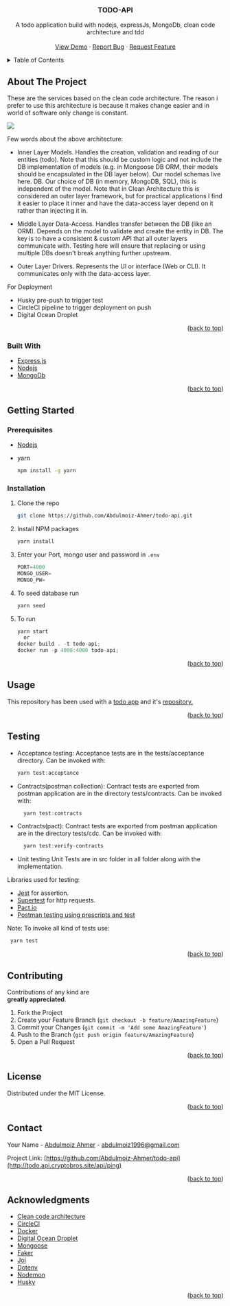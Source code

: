 <div id="top"></div>

<!-- PROJECT LOGO -->
<br />

  <h3 align="center">TODO-API</h3>

  <p align="center">
    A todo application build with nodejs, expressJs, MongoDb, clean code architecture and tdd
    <br />
    <br />
    <a href="http://todo.api.cryptobros.site/api/ping">View Demo</a>
    ·
    <a href="https://github.com/Abdulmoiz-Ahmer/todo-api/issues">Report Bug</a>
    ·
    <a href="https://github.com/Abdulmoiz-Ahmer/todo-api/issues">Request Feature</a>
  </p>
</div>

<!-- TABLE OF CONTENTS -->
<details>
  <summary>Table of Contents</summary>
  <ol>
    <li>
      <a href="#about-the-project">About The Project</a>
      <ul>
        <li><a href="#built-with">Built With</a></li>
      </ul>
    </li>
    <li>
      <a href="#getting-started">Getting Started</a>
      <ul>
        <li><a href="#prerequisites">Prerequisites</a></li>
        <li><a href="#installation">Installation</a></li>
      </ul>
    </li>
    <li><a href="#usage">Usage</a></li>
    <li><a href="#testing">Testing</a></li>
    <li><a href="#contributing">Contributing</a></li>
    <li><a href="#license">License</a></li>
    <li><a href="#contact">Contact</a></li>
    <li><a href="#acknowledgments">Acknowledgments</a></li>
  </ol>
</details>

<!-- ABOUT THE PROJECT -->

## About The Project

These are the services based on the clean code architecture. The reason i prefer to use this architecture is because it makes change easier and in world of software only change is constant.

![](https://fullstackroyhome.files.wordpress.com/2019/03/cleanarchitecture.jpg)

Few words about the above architecture:

- Inner Layer
  Models. Handles the creation, validation and reading of our entities (todo). Note that this should be custom logic and not include the DB implementation of models (e.g. in Mongoose DB ORM, their models should be encapsulated in the DB layer below). Our model schemas live here.
  DB. Our choice of DB (in memory, MongoDB, SQL), this is independent of the model. Note that in Clean Architecture this is considered an outer layer framework, but for practical applications I find it easier to place it inner and have the data-access layer depend on it rather than injecting it in.

- Middle Layer
  Data-Access. Handles transfer between the DB (like an ORM). Depends on the model to validate and create the entity in DB. The key is to have a consistent & custom API that all outer layers communicate with. Testing here will ensure that replacing or using multiple DBs doesn't break anything further upstream.

- Outer Layer
  Drivers. Represents the UI or interface (Web or CLI). It communicates only with the data-access layer.

For Deployment

- Husky pre-push to trigger test
- CircleCI pipeline to trigger deployment on push
- Digital Ocean Droplet

<p align="right">(<a href="#top">back to top</a>)</p>

### Built With

- [Express.js](https://expressjs.com/)
- [Nodejs](https://nodejs.org/en/)
- [MongoDb](https://www.mongodb.com/)

<p align="right">(<a href="#top">back to top</a>)</p>

<!-- GETTING STARTED -->

## Getting Started

### Prerequisites

- [Nodejs](https://nodejs.org/en/download/)

- yarn
  ```sh
  npm install -g yarn
  ```

### Installation

1. Clone the repo
   ```sh
   git clone https://github.com/Abdulmoiz-Ahmer/todo-api.git
   ```
2. Install NPM packages
   ```sh
   yarn install
   ```
3. Enter your Port, mongo user and password in `.env`
   ```js
   PORT=4000
   MONGO_USER=
   MONGO_PW=
   ```
4. To seed database run
   ```js
   yarn seed
   ```
5. To run

   ```js
   yarn start
     or
   docker build . -t todo-api;
   docker run -p 4000:4000 todo-api;

   ```

<p align="right">(<a href="#top">back to top</a>)</p>

<!-- USAGE EXAMPLES -->

## Usage

This repository has been used with a [todo app](http://todo.ui.cryptobros.site/) and it's [repository.](https://github.com/Abdulmoiz-Ahmer/todo-ui)

<p align="right">(<a href="#top">back to top</a>)</p>

## Testing

- Acceptance testing:
  Acceptance tests are in the tests/acceptance directory.
  Can be invoked with:

  ```js
  yarn test:acceptance
  ```

- Contracts(postman collection):
  Contract tests are exported from postman application are in the directory tests/contracts.
  Can be invoked with:

  ```js
    yarn test:contracts
  ```

- Contracts(pact):
  Contract tests are exported from postman application are in the directory tests/cdc.
  Can be invoked with:

  ```js
    yarn test:verify-contracts
  ```

- Unit testing
  Unit Tests are in src folder in all folder along with the implementation.

Libraries used for testing:

- [Jest](https://www.npmjs.com/package/jest) for assertion.
- [Supertest](https://www.npmjs.com/package/supertest) for http requests.
- [Pact.io](https://www.npmjs.com/package/@pact-foundation/pact)
- [Postman testing using prescripts and test](https://www.postman.com/postman/workspace/test-examples-in-postman/overview)

Note: To invoke all kind of tests use:

```js
 yarn test
```

<p align="right">(<a href="#top">back to top</a>)</p>

<!-- CONTRIBUTING -->

## Contributing

Contributions of any kind are  
**greatly appreciated**.

1. Fork the Project
2. Create your Feature Branch (`git checkout -b feature/AmazingFeature`)
3. Commit your Changes (`git commit -m 'Add some AmazingFeature'`)
4. Push to the Branch (`git push origin feature/AmazingFeature`)
5. Open a Pull Request

<p align="right">(<a href="#top">back to top</a>)</p>

<!-- LICENSE -->

## License

Distributed under the MIT License.

<p align="right">(<a href="#top">back to top</a>)</p>

<!-- CONTACT -->

## Contact

Your Name - [Abdulmoiz Ahmer]() - abdulmoiz1996@gmail.com

Project Link: [https://github.com/Abdulmoiz-Ahmer/todo-api](http://todo.api.cryptobros.site/api/ping)

<p align="right">(<a href="#top">back to top</a>)</p>

<!-- ACKNOWLEDGMENTS -->

## Acknowledgments

- [Clean code architecture](https://blog.cleancoder.com/uncle-bob/2012/08/13/the-clean-architecture.html)
- [CircleCI](https://circleci.com/)
- [Docker](https://www.docker.com/)
- [Digital Ocean Droplet](https://www.digitalocean.com/)
- [Mongoose](https://mongoosejs.com/docs/)
- [Faker](https://www.npmjs.com/package/faker)
- [Joi](https://www.npmjs.com/package/joi)
- [Dotenv](https://www.npmjs.com/package/dotenv)
- [Nodemon](https://www.npmjs.com/package/nodemon)
- [Husky](https://www.npmjs.com/package/husky)

<p align="right">(<a href="#top">back to top</a>)</p>

<!-- MARKDOWN LINKS & IMAGES -->
<!-- https://www.markdownguide.org/basic-syntax/#reference-style-links -->

[contributors-shield]: https://img.shields.io/github/contributors/othneildrew/Best-README-Template.svg?style=for-the-badge
[contributors-url]: https://github.com/othneildrew/Best-README-Template/graphs/contributors
[forks-shield]: https://img.shields.io/github/forks/othneildrew/Best-README-Template.svg?style=for-the-badge
[forks-url]: https://github.com/othneildrew/Best-README-Template/network/members
[stars-shield]: https://img.shields.io/github/stars/othneildrew/Best-README-Template.svg?style=for-the-badge
[stars-url]: https://github.com/othneildrew/Best-README-Template/stargazers
[issues-shield]: https://img.shields.io/github/issues/othneildrew/Best-README-Template.svg?style=for-the-badge
[issues-url]: https://github.com/othneildrew/Best-README-Template/issues
[license-shield]: https://img.shields.io/github/license/othneildrew/Best-README-Template.svg?style=for-the-badge
[license-url]: https://github.com/othneildrew/Best-README-Template/blob/master/LICENSE.txt
[linkedin-shield]: https://img.shields.io/badge/-LinkedIn-black.svg?style=for-the-badge&logo=linkedin&colorB=555
[linkedin-url]: https://linkedin.com/in/othneildrew
[product-screenshot]: images/screenshot.png
